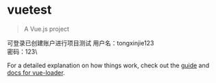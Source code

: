# vuetest

> A Vue.js project


可登录已创建账户进行项目测试
用户名：tongxinjie123\
密码：123\



For a detailed explanation on how things work, check out the [guide](http://vuejs-templates.github.io/webpack/) and [docs for vue-loader](http://vuejs.github.io/vue-loader).
